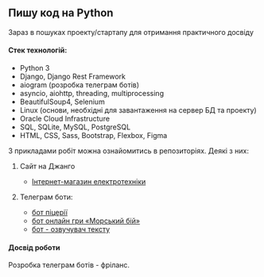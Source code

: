 ## Пишу код на Python
Зараз в пошуках проекту/стартапу для отримання практичного досвіду

#### Стек технологій:
- Python 3
- Django, Django Rest Framework
- aiogram (розробка телеграм ботів)
- asyncio, aiohttp, threading, multiprocessing 
- BeautifulSoup4, Selenium
- Linux (основи, необхідні для завантаження на сервер БД та проекту)
- Oracle Cloud Infrastructure
- SQL, SQLite, MySQL, PostgreSQL 
- HTML, CSS, Sass, Bootstrap, Flexbox, Figma

З прикладами робіт можна ознайомитись в репозиторіях. Деякі з них:
1. Сайт на Джанго
    - [Інтернет-магазин електротехніки](http://141.144.242.171/)

2. Телеграм боти:
    - [бот піцерії](https://t.me/shop_python_bot)
    - [бот онлайн гри «Морський бій»](https://t.me/morskoi_boy_pythonbot) 
    - [бот - озвучувач тексту](https://t.me/speak_python_bot) 

#### Досвід роботи

Розробка телеграм ботів - фріланс.


